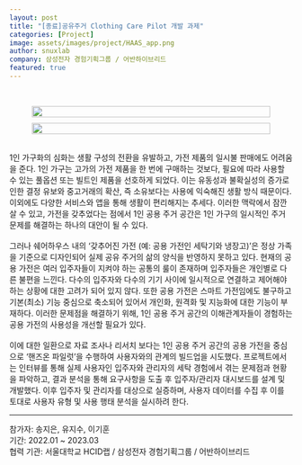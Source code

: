 ```yaml
---
layout: post
title: "[종료]공유주거 Clothing Care Pilot 개발 과제"
categories: [Project]
image: assets/images/project/HAAS_app.png
author: snuxlab
company: 삼성전자 경험기획그룹 / 어반하이브리드
featured: true
---
```


<p>
<br>
<figure style="display: flex; flex-wrap: wrap; justify-content: center; gap: 10px;">
    <img src="{{site.baseurl}}/assets/images/project/HAAS_workshop.png" style="width: 100%; max-width: 600px; height: auto;">
    <img src="{{site.baseurl}}/assets/images/project/HAAS_app.png" style="width: 100%; max-width: 600px; height: auto;">
</figure>
<br>
1인 가구화의 심화는 생활 구성의 전환을 유발하고, 가전 제품의 일시불 판매에도 어려움을 준다. 1인 가구는 고가의 가전 제품을 한 번에 구매하는 것보다, 필요에 따라 사용할 수 있는 풀옵션 또는 빌트인 제품을 선호하게 되었다. 이는 유동성과 불확실성의 증가로 인한 결정 유보와 중고거래의 확산, 즉 소유보다는 사용에 익숙해진 생활 방식 때문이다. 이외에도 다양한 서비스와 앱을 통해 생활이 편리해지는 추세다. 이러한 맥락에서 잠깐 살 수 있고, 가전을 갖추었다는 점에서 1인 공용 주거 공간은 1인 가구의 일시적인 주거 문제를 해결하는 하나의 대안이 될 수 있다.<br>
<br>
그러나 쉐어하우스 내의 ‘갖추어진 가전 (예: 공용 가전인 세탁기와 냉장고)’은 정상 가족을 기준으로 디자인되어 실제 공유 주거의 삶의 양식을 반영하지 못하고 있다. 현재의 공용 가전은 여러 입주자들이 지켜야 하는 공통의 룰이 존재하며 입주자들은 개인별로 다른 불편을 느낀다. 다수의 입주자와 다수의 기기 사이에 일시적으로 연결하고 제어해야 하는 상황에 대한 고려가 되어 있지 않다. 또한 공용 가전은 스마트 가전임에도 불구하고 기본(최소) 기능 중심으로 축소되어 있어서 개인화, 원격화 및 지능화에 대한 기능이 부재하다. 이러한 문제점을 해결하기 위해, 1인 공용 주거 공간의 이해관계자들이 경험하는 공용 가전의 사용성을 개선할 필요가 있다.<br>
<br>
이에 대한 일환으로 자료 조사나 리서치 보다는 1인 공용 주거 공간의 공용 가전을 중심으로 ‘핸즈온 파일럿’을 수행하여 사용자와의 관계의 빌드업을 시도했다. 프로젝트에서는 인터뷰를 통해 실제 사용자인 입주자와 관리자의 세탁 경험에서 겪는 문제점과 현황을 파악하고, 결과 분석을 통해 요구사항을 도출 후 입주자/관리자 대시보드를 설계 및 개발했다. 이후 입주자 및 관리자를 대상으로 실증하며, 사용자 데이터를 수집 후 이를 토대로 사용자 유형 및 사용 행태 분석을 실시하려 한다. 
</p>

<hr>
참가자: 송지은, 유지수, 이기훈 <br>
기간: 2022.01 ~ 2023.03 <br>
협력 기관: 서울대학교 HCID랩 / 삼성전자 경험기획그룹 / 어반하이브리드

